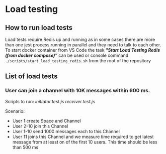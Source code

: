 # Load testing

## How to run load tests

Load tests require Redis up and running as in some cases there are more than one jest process running in parallel and they need to talk to each other.
To start docker container from VS Code the task **_"Start Load Testing Redis (from docker compose)"_** can be used or console command `./scripts/start_load_testing_redis.sh` from the root of the repository

## List of load tests

### User can join a channel with 10K messages within 600 ms.

Scripts to run:
_initiator.test.js
receiver.test.js_

Scenario:

- User 1 create Space and Channel
- User 2-10 join this Channel
- User 1-10 send 1000 messages each to this Channel
- User 11 joins this Channel and we measure time required to get latest message from at least on of the first 10 users. This time should be less than 500 ms
